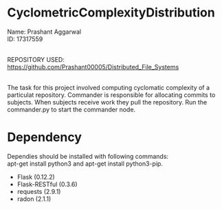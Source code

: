 # CyclometricComplexityDistribution
Name: Prashant Aggarwal
<br> ID: 17317559

<br>REPOSITORY USED: https://github.com/Prashant00005/Distributed_File_Systems

<br>The task for this project involved computing cyclomatic complexity of a particulat repository. Commander is responsible for allocating commits to subjects. When subjects receive work they pull the repository.
Run the commander.py to start the commander node. 

# Dependency
Dependies should be installed with following commands: <br>apt-get install python3 and apt-get install python3-pip.
<ul>
<li>Flask (0.12.2)
  <li>Flask-RESTful (0.3.6)
    <li>requests (2.9.1)
      <li>radon (2.1.1)

</ul>
